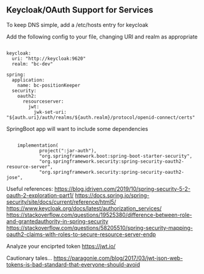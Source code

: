 ## Keycloak/OAuth Support for Services

To keep DNS simple, add a /etc/hosts entry for keycloak

Add the following config to your file, changing URI and realm as appropriate
 
```$yaml

keycloak:
  uri: "http://keycloak:9620"
  realm: "bc-dev"

spring:
  application:
    name: bc-positionKeeper
  security:
    oauth2:
      resourceserver:
        jwt:
          jwk-set-uri: "${auth.uri}/auth/realms/${auth.realm}/protocol/openid-connect/certs"

```

SpringBoot app will want to include some dependencies

```$groovy

    implementation(
            project(":jar-auth"),
            "org.springframework.boot:spring-boot-starter-security",
            "org.springframework.security:spring-security-oauth2-resource-server",
            "org.springframework.security:spring-security-oauth2-jose",

```

Useful references:
https://blog.jdriven.com/2019/10/spring-security-5-2-oauth-2-exploration-part1/
https://docs.spring.io/spring-security/site/docs/current/reference/html5/
https://www.keycloak.org/docs/latest/authorization_services/
https://stackoverflow.com/questions/19525380/difference-between-role-and-grantedauthority-in-spring-security
https://stackoverflow.com/questions/58205510/spring-security-mapping-oauth2-claims-with-roles-to-secure-resource-server-endp

Analyze your enciprted token
https://jwt.io/

Cautionary tales...
https://paragonie.com/blog/2017/03/jwt-json-web-tokens-is-bad-standard-that-everyone-should-avoid